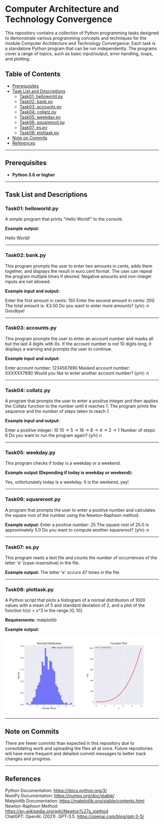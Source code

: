 # Computer Architecture and Technology Convergence

This repository contains a collection of Python programming tasks designed to demonstrate various programming concepts and techniques for the module Computer Architecture and Technology Convergence. Each task is a standalone Python program that can be run independently. The programs cover a range of topics, such as basic input/output, error handling, loops, and plotting.

## Table of Contents
- [Prerequisites](#prerequisites)
- [Task List and Descriptions](#task-list-and-descriptions)
  - [Task01: helloworld.py](#task01-helloworldpy)
  - [Task02: bank.py](#task02-bankpy)
  - [Task03: accounts.py](#task03-accountspy)
  - [Task04: collatz.py](#task04-collatzpy)
  - [Task05: weekday.py](#task05-weekdaypy)
  - [Task06: squareroot.py](#task06-squarerootpy)
  - [Task07: es.py](#task07-espy)
  - [Task08: plottask.py](#task08-plottaskpy)
- [Note on Commits](#note-on-commits)
- [References](#references)

---

## Prerequisites

- **Python 3.6 or higher**

---

## Task List and Descriptions

### Task01: helloworld.py

A simple program that prints "Hello World!" to the console.

**Example output:**

Hello World!

---

### Task02: bank.py

This program prompts the user to enter two amounts in cents, adds them together, and displays the result in euro.cent format. The user can repeat the program multiple times if desired. Negative amounts and non-integer inputs are not allowed.

**Example input and output:**

Enter the first amount in cents: 150
Enter the second amount in cents: 200
The total amount is: €3.50
Do you want to enter more amounts? (y/n): n
Goodbye!

---

### Task03: accounts.py

This program prompts the user to enter an account number and masks all but the last 4 digits with Xs. If the account number is not 10 digits long, it displays a warning and prompts the user to continue.

**Example input and output:**

Enter account number: 1234567890
Masked account number: XXXXXX7890
Would you like to enter another account number? (y/n): n

---

### Task04: collatz.py

A program that prompts the user to enter a positive integer and then applies the Collatz function to the number until it reaches 1. The program prints the sequence and the number of steps taken to reach 1.

**Example input and output:**

Enter a positive integer: 10
10 -> 5 -> 16 -> 8 -> 4 -> 2 -> 1
Number of steps: 6
Do you want to run the program again? (y/n) n

---

### Task05: weekday.py

This program checks if today is a weekday or a weekend.

**Example output (Depending if today is weekday or weekend):**

Yes, unfortunately today is a weekday.
It is the weekend, yay!

---

### Task06: squareroot.py

A program that prompts the user to enter a positive number and calculates the square root of the number using the Newton-Raphson method.

**Example output:**
Enter a positive number: 25
The square root of 25.0 is approximately 5.0
Do you want to compute another squareroot? (y/n): n

---

### Task07: es.py

This program reads a text file and counts the number of occurrences of the letter 'e' (case-insensitive) in the file.

**Example output:**
The letter 'e' occurs 47 times in the file.

---

### Task08: plottask.py

A Python script that plots a histogram of a normal distribution of 1000 values with a mean of 5 and standard deviation of 2, and a plot of the function h(x) = x^3 in the range [0, 10].

**Requirements:**
matplotlib

**Example output:**

![histogram plot & plot of the function h(x)=x^3](Task08_image.png)

---

## Note on Commits

There are fewer commits than expected in this repository due to consolidating work and uploading the files all at once. Future repositories will have more frequent and detailed commit messages to better track changes and progress.

---

## References

Python Documentation: https://docs.python.org/3/  
NumPy Documentation: https://numpy.org/doc/stable/  
Matplotlib Documentation: https://matplotlib.org/stable/contents.html  
Newton-Raphson Method: https://en.wikipedia.org/wiki/Newton%27s_method  
ChatGPT: OpenAI. (2021). GPT-3.5. https://openai.com/blog/gpt-3-5/
